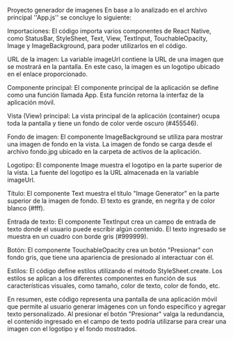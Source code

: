 Proyecto generador de imagenes 
En base a lo analizado en el archivo principal ''App.js'' se concluye lo siguiente:

Importaciones: El código importa varios componentes de React Native, como StatusBar, StyleSheet, Text, View, TextInput, TouchableOpacity, Image y ImageBackground, para poder utilizarlos en el código.

URL de la imagen: La variable imageUrl contiene la URL de una imagen que se mostrará en la pantalla. En este caso, la imagen es un logotipo ubicado en el enlace proporcionado.

Componente principal: El componente principal de la aplicación se define como una función llamada App. Esta función retorna la interfaz de la aplicación móvil.

Vista (View) principal: La vista principal de la aplicación (container) ocupa toda la pantalla y tiene un fondo de color verde oscuro (#455546).

Fondo de imagen: El componente ImageBackground se utiliza para mostrar una imagen de fondo en la vista. La imagen de fondo se carga desde el archivo fondo.jpg ubicado en la carpeta de activos de la aplicación.

Logotipo: El componente Image muestra el logotipo en la parte superior de la vista. La fuente del logotipo es la URL almacenada en la variable imageUrl.

Título: El componente Text muestra el título "Image Generator" en la parte superior de la imagen de fondo. El texto es grande, en negrita y de color blanco (#fff).

Entrada de texto: El componente TextInput crea un campo de entrada de texto donde el usuario puede escribir algún contenido. El texto ingresado se muestra en un cuadro con borde gris (#999999).

Botón: El componente TouchableOpacity crea un botón "Presionar" con fondo gris, que tiene una apariencia de presionado al interactuar con él.

Estilos: El código define estilos utilizando el método StyleSheet.create. Los estilos se aplican a los diferentes componentes en función de sus características visuales, como tamaño, color de texto, color de fondo, etc.

En resumen, este código representa una pantalla de una aplicación móvil que permite al usuario generar imágenes con un fondo específico y agregar texto personalizado. Al presionar el botón "Presionar" valga la redundancia, el contenido ingresado en el campo de texto podría utilizarse para crear una imagen con el logotipo y el fondo mostrados.
